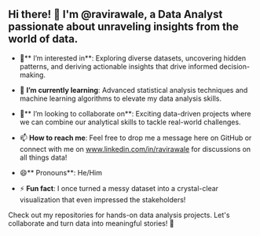 ## Hi there! 👋 I'm @ravirawale, a Data Analyst passionate about unraveling insights from the world of data.

- 👀** I’m interested in**: Exploring diverse datasets, uncovering hidden patterns, and deriving actionable insights that drive informed decision-making.

- 🌱 **I’m currently learning**: Advanced statistical analysis techniques and machine learning algorithms to elevate my data analysis skills.

- 💞️** I’m looking to collaborate on**: Exciting data-driven projects where we can combine our analytical skills to tackle real-world challenges.

- 📫 **How to reach me**: Feel free to drop me a message here on GitHub or connect with me on www.linkedin.com/in/ravirawale for discussions on all things data!

- 😄** Pronouns**: He/Him

- ⚡ **Fun fact**: I once turned a messy dataset into a crystal-clear visualization that even impressed the stakeholders!

Check out my repositories for hands-on data analysis projects. Let's collaborate and turn data into meaningful stories! 🚀
